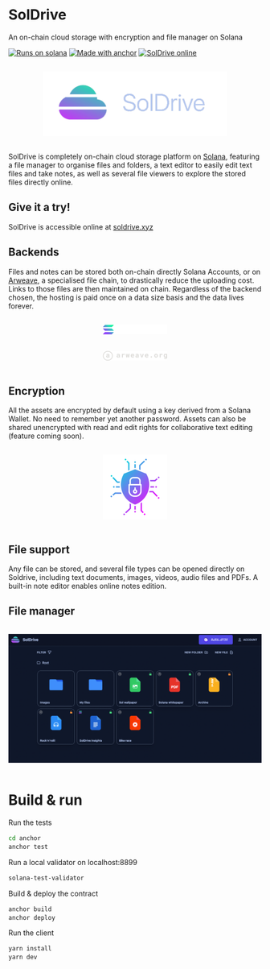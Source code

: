 # SolDrive

An on-chain cloud storage with encryption and file manager on Solana

[![Runs on solana](https://img.shields.io/badge/Runs%20on-solana-green.svg?style=flat-square)](https://solana.com/)
[![Made with anchor](https://img.shields.io/badge/Made%20with-anchor-purple.svg?style=flat-square)](https://github.com/coral-xyz/anchor)
[![SolDrive online](https://img.shields.io/badge/SolDrive-online-blue.svg?style=flat-square)](https://soldrive.xyz)

<div align="center">
  <img src="src/assets/logo-transparent.png" height="128" style="margin-top: 15px; margin-bottom: 15px; object-fit: contain">
</div>

SolDrive is completely on-chain cloud storage platform on [Solana](https://solana.com/), featuring a file manager to organise files and folders, a text editor to easily edit text files and take notes, as well as several file viewers to explore the stored files directly online.

## Give it a try!

SolDrive is accessible online at [soldrive.xyz](https://soldrive.xyz)

## Backends

Files and notes can be stored both on-chain directly Solana Accounts, or on [Arweave](https://www.arweave.org/), a specialised file chain, to drastically reduce the uploading cost. Links to those files are then maintained on chain. Regardless of the backend chosen, the hosting is paid once on a data size basis and the data lives forever.

<div align="center">
  <img src="src/assets/solana-large.png" width="128" style="margin-top: 15px; margin-bottom: 15px; object-fit: contain">
</div>
<div align="center">
  <img src="src/assets/arweave-large.png" width="128" style="margin-top: 15px; margin-bottom: 15px; object-fit: contain">
</div>

## Encryption

All the assets are encrypted by default using a key derived from a Solana Wallet. No need to remember yet another password. Assets can also be shared unencrypted with read and edit rights for collaborative text editing (feature coming soon).

<div align="center">
  <img src="src/assets/data-encryption.png" height="128" style="margin-top: 15px; margin-bottom: 15px; object-fit: contain">
</div>

## File support

Any file can be stored, and several file types can be opened directly on Soldrive, including text documents, images, videos, audio files and PDFs. A built-in note editor enables online notes edition.

## File manager

<div align="center">
  <img src="src/assets/readme/ui.png" style="margin-top: 15px; margin-bottom: 15px; object-fit: contain">
</div>

# Build & run

Run the tests

```bash
cd anchor
anchor test
```

Run a local validator on localhost:8899

```bash
solana-test-validator
```

Build & deploy the contract

```bash
anchor build 
anchor deploy
```

Run the client

```bash
yarn install
yarn dev
```


<!-- Feedback -->
<!-- Hover on tooltip  -->
<!-- Drag drop -->
<!--  -->